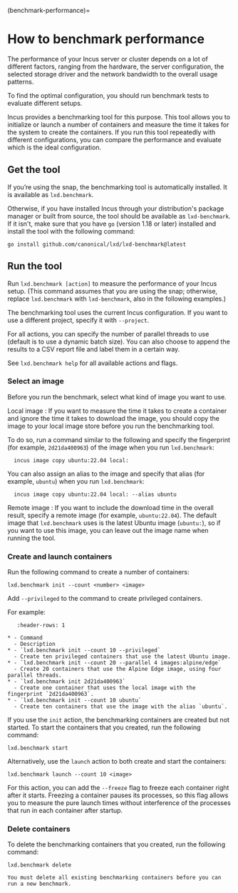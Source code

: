 (benchmark-performance)=
# How to benchmark performance

The performance of your Incus server or cluster depends on a lot of different factors, ranging from the hardware, the server configuration, the selected storage driver and the network bandwidth to the overall usage patterns.

To find the optimal configuration, you should run benchmark tests to evaluate different setups.

Incus provides a benchmarking tool for this purpose.
This tool allows you to initialize or launch a number of containers and measure the time it takes for the system to create the containers.
If you run this tool repeatedly with different configurations, you can compare the performance and evaluate which is the ideal configuration.

## Get the tool

If you’re using the snap, the benchmarking tool is automatically installed.
It is available as `lxd.benchmark`.

Otherwise, if you have installed Incus through your distribution's package manager or built from source, the tool should be available as `lxd-benchmark`.
If it isn't, make sure that you have `go` (version 1.18 or later) installed and install the tool with the following command:

    go install github.com/canonical/lxd/lxd-benchmark@latest

## Run the tool

Run `lxd.benchmark [action]` to measure the performance of your Incus setup.
(This command assumes that you are using the snap; otherwise, replace `lxd.benchmark` with `lxd-benchmark`, also in the following examples.)

The benchmarking tool uses the current Incus configuration.
If you want to use a different project, specify it with `--project`.

For all actions, you can specify the number of parallel threads to use (default is to use a dynamic batch size).
You can also choose to append the results to a CSV report file and label them in a certain way.

See `lxd.benchmark help` for all available actions and flags.

### Select an image

Before you run the benchmark, select what kind of image you want to use.

Local image
: If you want to measure the time it takes to create a container and ignore the time it takes to download the image, you should copy the image to your local image store before you run the benchmarking tool.

  To do so, run a command similar to the following and specify the fingerprint (for example, `2d21da400963`) of the image when you run `lxd.benchmark`:

      incus image copy ubuntu:22.04 local:

  You can also assign an alias to the image and specify that alias (for example, `ubuntu`) when you run `lxd.benchmark`:

      incus image copy ubuntu:22.04 local: --alias ubuntu

Remote image
: If you want to include the download time in the overall result, specify a remote image (for example, `ubuntu:22.04`).
  The default image that `lxd.benchmark` uses is the latest Ubuntu image (`ubuntu:`), so if you want to use this image, you can leave out the image name when running the tool.

### Create and launch containers

Run the following command to create a number of containers:

    lxd.benchmark init --count <number> <image>

Add `--privileged` to the command to create privileged containers.

For example:

```{list-table}
   :header-rows: 1

* - Command
  - Description
* - `lxd.benchmark init --count 10 --privileged`
  - Create ten privileged containers that use the latest Ubuntu image.
* - `lxd.benchmark init --count 20 --parallel 4 images:alpine/edge`
  - Create 20 containers that use the Alpine Edge image, using four parallel threads.
* - `lxd.benchmark init 2d21da400963`
  - Create one container that uses the local image with the fingerprint `2d21da400963`.
* - `lxd.benchmark init --count 10 ubuntu`
  - Create ten containers that use the image with the alias `ubuntu`.

```

If you use the `init` action, the benchmarking containers are created but not started.
To start the containers that you created, run the following command:

    lxd.benchmark start

Alternatively, use the `launch` action to both create and start the containers:

    lxd.benchmark launch --count 10 <image>

For this action, you can add the `--freeze` flag to freeze each container right after it starts.
Freezing a container pauses its processes, so this flag allows you to measure the pure launch times without interference of the processes that run in each container after startup.

### Delete containers

To delete the benchmarking containers that you created, run the following command:

    lxd.benchmark delete

```{note}
You must delete all existing benchmarking containers before you can run a new benchmark.
```
